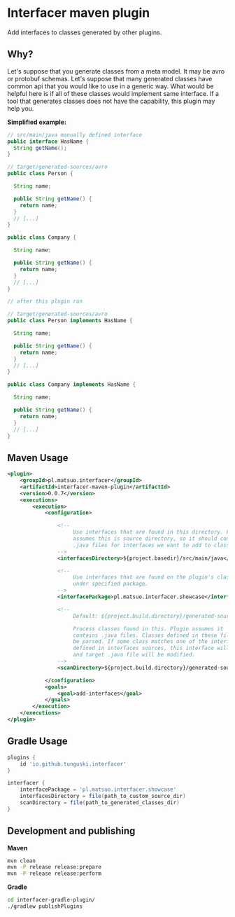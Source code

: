 # Interfacer maven plugin

Add interfaces to classes generated by other plugins.

## Why?

Let's suppose that you generate classes from a meta model. It may be avro or
protobuf schemas. Let's suppose that many generated classes have common api
that you would like to use in a generic way. What would be helpful here is
if all of these classes would implement same interface. If a tool that
generates classes does not have the capability, this plugin may help you.

**Simplified example:**

```java
// src/main/java manually defined interface
public interface HasName {
  String getName();
}

// target/generated-sources/avro
public class Person {

  String name;

  public String getName() {
    return name;
  }
  // [...]
}

public class Company {

  String name;

  public String getName() {
    return name;
  }
  // [...]
}

// after this plugin run

// target/generated-sources/avro
public class Person implements HasName {

  String name;

  public String getName() {
    return name;
  }
  // [...]
}

public class Company implements HasName {

  String name;

  public String getName() {
    return name;
  }
  // [...]
}
```

## Maven Usage

```xml
<plugin>
    <groupId>pl.matsuo.interfacer</groupId>
    <artifactId>interfacer-maven-plugin</artifactId>
    <version>0.0.7</version>
    <executions>
        <execution>
            <configuration>

                <!--
                     Use interfaces that are found in this directory. Plugin
                     assumes this is source directory, so it should contain
                     .java files for interfaces we want to add to classes.
                -->
                <interfacesDirectory>${project.basedir}/src/main/java</interfacesDirectory>

                <!--
                     Use interfaces that are found on the plugin's classpath
                     under specified package.
                -->
                <interfacePackage>pl.matsuo.interfacer.showcase</interfacePackage>

                <!--
                     Default: ${project.build.directory}/generated-sources/avro

                     Process classes found in this. Plugin assumes it
                     contains .java files. Classes defined in these files will
                     be parsed. If some class matches one of the interfaces
                     defined in interfaces sources, this interface will be added
                     and target .java file will be modified.
                -->
                <scanDirectory>${project.build.directory}/generated-sources/avro</scanDirectory>

            </configuration>
            <goals>
                <goal>add-interfaces</goal>
            </goals>
        </execution>
    </executions>
</plugin>
```

## Gradle Usage

```groovy
plugins {
    id 'io.github.tunguski.interfacer'
}

interfacer {
    interfacePackage = 'pl.matsuo.interfacer.showcase'
    interfacesDirectory = file(path_to_custom_source_dir)
    scanDirectory = file(path_to_generated_classes_dir)
}
```

## Development and publishing

**Maven**

```sh
mvn clean
mvn -P release release:prepare
mvn -P release release:perform
```

**Gradle**

```sh
cd interfacer-gradle-plugin/
./gradlew publishPlugins
```

